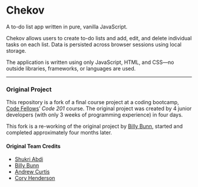 # Chekov

A to-do list app written in pure, vanilla JavaScript.

Chekov allows users to create to-do lists and add, edit, and delete individual tasks on each list. Data is persisted across browser sessions using local storage.

The application is written using only JavaScript, HTML, and CSS—no outside libraries, frameworks, or languages are used.

---

### Original Project

This repository is a fork of a final course project at a coding bootcamp, [Code Fellows](https://www.codefellows.org/)’ _Code 201_ course. The original project was created by 4 junior developers (with only 3 weeks of programming experience) in four days.

This fork is a re-working of the original project by [Billy Bunn](https://github.com/BillyBunn), started and completed approximately four months later.

#### Original Team Credits

- [Shukri Abdi](https://github.com/sabdi21)
- [Billy Bunn](https://github.com/BillyBunn)
- [Andrew Curtis](https://github.com/amjcurtis)
- [Cory Henderson](https://github.com/cory0s)
